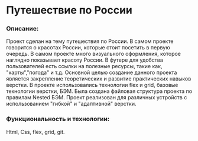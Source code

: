 <h1 aalign="center">Путешествие по России</h1>

### Описание:

  Проект сделан на тему путешествия по России. В самом проекте говорится о красотах России, которые стоит посетить в первую очередь. В самом проекте много визуального оформления, которое наглядно показывает красоту России. В футере для удобства пользователей есть ссылки на полезные ресурсы, такие как, "карты","погода" и т.д.
  Основной целью создание данного проекта является закрепление теоретических и развитие практических навыков верстки. В проекте использовались технологии flex и grid, базовые технологии верстки, БЭМ. Была создана файловая структура проекта по правилам Nested БЭМ. Проект реализован для различных устройств с использованием "гибкой" и "адаптивной" верстки. 


### Функциональность и технологии: 

Html, Css, flex, grid, git.


